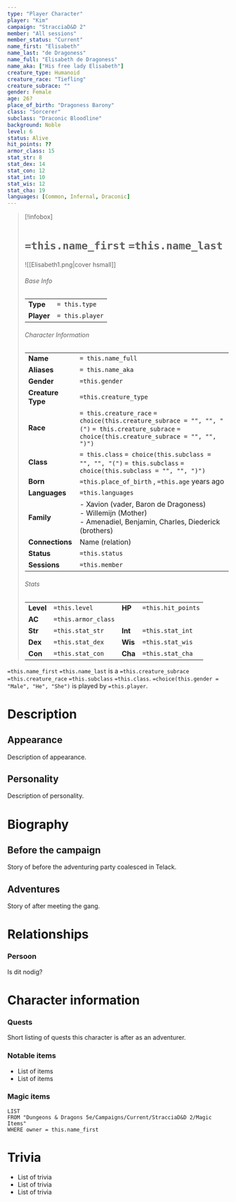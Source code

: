 ```yaml
---
type: "Player Character"
player: "Kim"
campaign: "StracciaD&D 2"
member: "All sessions"
member_status: "Current"
name_first: "Elisabeth"
name_last: "de Dragoness"
name_full: "Elisabeth de Dragoness"
name_aka: ["His free lady Elisabeth"]
creature_type: Humanoid
creature_race: "Tiefling"
creature_subrace: ""
gender: Female
age: 26?
place_of_birth: "Dragoness Barony"
class: "Sorcerer"
subclass: "Draconic Bloodline"
background: Noble
level: 6
status: Alive
hit_points: ??
armor_class: 15
stat_str: 8
stat_dex: 14
stat_con: 12
stat_int: 10
stat_wis: 12
stat_cha: 19
languages: [Common, Infernal, Draconic]
---
```

> [!infobox]  
> # `=this.name_first` `=this.name_last`
> ![[Elisabeth1.png|cover hsmall]]  
> ###### Base Info
> | | |  
> |---|---|  
> | **Type** | `= this.type` |
> | **Player** | `= this.player` |
> ###### Character Information  
> | | |  
> |---|---|  
> | **Name** | `= this.name_full` |
> | **Aliases** | `= this.name_aka` |
> | **Gender** | `=this.gender` | 
> | **Creature Type** | `=this.creature_type` |
> | **Race** | `= this.creature_race` `= choice(this.creature_subrace = "", "", "(")` `= this.creature_subrace` `= choice(this.creature_subrace = "", "", ")")`|  
> | **Class** | `= this.class` `= choice(this.subclass = "", "", "(")` `= this.subclass` `= choice(this.subclass = "", "", ")")`|  
> | **Born** | `=this.place_of_birth` , `=this.age` years ago|  
> | **Languages** | `=this.languages` |  
> | **Family** | - Xavion (vader, Baron de Dragoness)<br>- Willemijn (Mother)<br>- Amenadiel, Benjamin, Charles, Diederick (brothers) |
> | **Connections** | Name (relation) |
> | **Status** | `=this.status` |
> | **Sessions** | `=this.member` |
> ###### Stats
> | | | | |
> |---|---|---|---|
> | **Level** | `=this.level` | **HP** | `=this.hit_points` |
> | **AC** | `=this.armor_class` | | |
> | **Str** | `=this.stat_str` | **Int** | `=this.stat_int` |
> | **Dex** | `=this.stat_dex` | **Wis** | `=this.stat_wis` |
> | **Con** | `=this.stat_con` | **Cha** | `=this.stat_cha` |

`=this.name_first` `=this.name_last` is a `=this.creature_subrace` `=this.creature_race` `=this.subclass` `=this.class`. `=choice(this.gender = "Male", "He", "She")` is played by `=this.player`. 
# Description
## Appearance
Description of appearance.
## Personality
Description of personality.
# Biography
## Before the campaign
Story of before the adventuring party coalesced in Telack.
## Adventures
Story of after meeting the gang.
# Relationships
### Persoon
Is dit nodig?
# Character information
### Quests
Short listing of quests this character is after as an adventurer.
### Notable items
- List of items
- List of items
### Magic items
```dataview
LIST
FROM "Dungeons & Dragons 5e/Campaigns/Current/StracciaD&D 2/Magic Items"
WHERE owner = this.name_first
```
# Trivia
- List of trivia
- List of trivia
- List of trivia